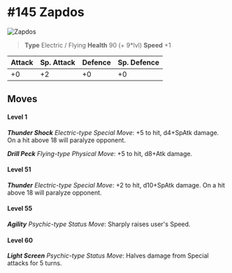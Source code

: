 # #145 Zapdos


![Zapdos](https://img.pokemondb.net/sprites/home/normal/1x/zapdos.png)

> **Type** Electric / Flying
> **Health** 90 (+ 9\*lvl)
> **Speed** +1

| Attack | Sp. Attack | Defence | Sp. Defence |
| ------ | ---------- | ------- | ----------- |
| +0 | +2 | +0 | +0 |

## Moves
#### Level 1

***Thunder Shock** Electric-type Special Move*: +5 to hit, d4+SpAtk damage. On a hit above 18 will paralyze opponent.

***Drill Peck** Flying-type Physical Move*: +5 to hit, d8+Atk damage. 
#### Level 51

***Thunder** Electric-type Special Move*: +2 to hit, d10+SpAtk damage. On a hit above 18 will paralyze opponent.
#### Level 55

***Agility** Psychic-type Status Move*: Sharply raises user's Speed.
#### Level 60

***Light Screen** Psychic-type Status Move*: Halves damage from Special attacks for 5 turns.

